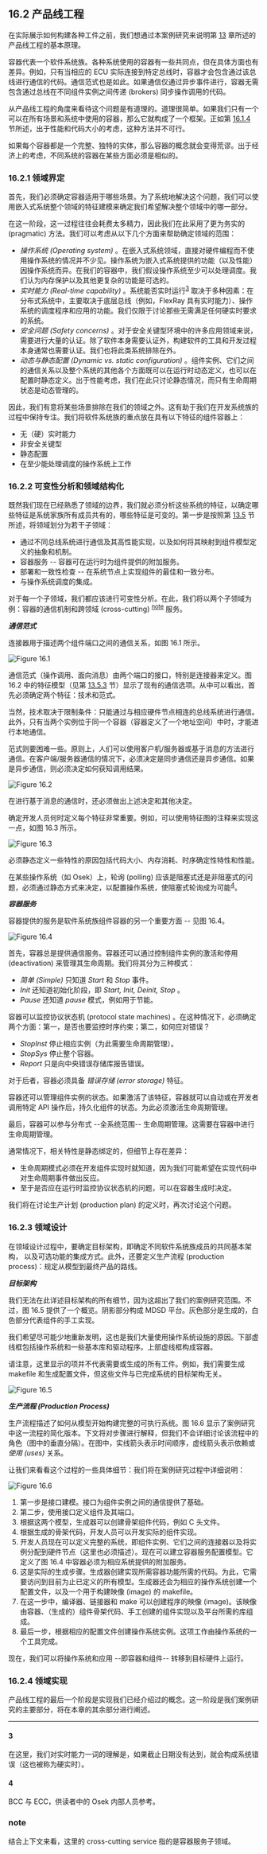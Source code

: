 ## 16.2 产品线工程
在实际展示如何构建各种工件之前，我们想通过本案例研究来说明第 [13](../ch13/0.md) 章所述的产品线工程的基本原理。

容器代表一个软件系统族。各种系统使用的容器有一些共同点，但在具体方面也有差异。例如，只有当相应的 ECU 实际连接到特定总线时，容器才会包含通过该总线进行通信的代码。通信范式也是如此。如果通信仅通过异步事件进行，容器无需包含通过总线在不同组件实例之间传递 (brokers) 同步操作调用的代码。

从产品线工程的角度来看待这个问题是有道理的。道理很简单。如果我们只有一个可以在所有场景和系统中使用的容器，那么它就构成了一个框架。正如第 [16.1.4](../ch16/1.md#1614-基本方法) 节所述，出于性能和代码大小的考虑，这种方法并不可行。

如果每个容器都是一个完整、独特的实体，那么容器的概念就会变得荒谬。出于经济上的考虑，不同系统的容器在某些方面必须是相似的。

### 16.2.1 领域界定
首先，我们必须确定容器适用于哪些场景。为了系统地解决这个问题，我们可以使用嵌入式系统整个领域的特征建模来确定我们希望解决整个领域中的哪一部分。

在这一阶段，这一过程往往会耗费太多精力，因此我们在此采用了更为务实的 (pragmatic) 方法。我们可以考虑从以下几个方面来帮助确定领域的范围：
- *操作系统 (Operating system)* 。在嵌入式系统领域，直接对硬件编程而不使用操作系统的情况并不少见。操作系统为嵌入式系统提供的功能（以及性能）因操作系统而异。在我们的容器中，我们假设操作系统至少可以处理调度。我们认为内存保护以及其他更复杂的功能是可选的。
- *实时能力 (Real-time capability)* 。系统能否实时运行<sup>[3](#3)</sup> 取决于多种因素：在分布式系统中，主要取决于底层总线（例如，FlexRay 具有实时能力）、操作系统的调度程序和应用的功能。我们仅限于讨论那些无需满足任何硬实时要求的系统。
- *安全问题 (Safety concerns)* 。对于安全关键型环境中的许多应用领域来说，需要进行大量的认证。除了软件本身需要认证外，构建软件的工具和开发过程本身通常也需要认证。我们也将此类系统排除在外。
- *动态与静态配置 (Dynamic vs. static configuration)* 。组件实例、它们之间的通信关系以及整个系统的其他各个方面既可以在运行时动态定义，也可以在配置时静态定义。出于性能考虑，我们在此只讨论静态情况，而只有生命周期状态是动态管理的。

因此，我们有意将某些场景排除在我们的领域之外。这有助于我们在开发系统族的过程中保持专注。我们将软件系统族的重点放在具有以下特征的组件容器上：
- 无（硬）实时能力
- 非安全关键型
- 静态配置
- 在至少能处理调度的操作系统上工作

### 16.2.2 可变性分析和领域结构化
既然我们现在已经熟悉了领域的边界，我们就必须分析这些系统的特征，以确定哪些特征是系统家族所有成员共有的，哪些特征是可变的。第一步是按照第 [13.5](../ch13/5.md) 节所述，将领域划分为若干子领域：

- 通过不同总线系统进行通信及其高性能实现，以及如何将其映射到组件模型定义的抽象和机制。
- 容器服务 -- 容器可在运行时为组件提供的附加服务。
- 部署和一致性检查 -- 在系统节点上实现组件的最佳和一致分布。
- 与操作系统调度的集成。

对于每一个子领域，我们都应该进行可变性分析。在此，我们将以两个子领域为例：容器的通信机制和跨领域 (cross-cutting) <sup>[note](#note)</sup> 服务。

***通信范式***

连接器用于描述两个组件端口之间的通信关系，如图 16.1 所示。

![Figure 16.1](../img/f16.1.png)

通信范式（操作调用、面向消息）由两个端口的接口，特别是连接器来定义。图 16.2 中的特征模型（见第 [13.5.3](..//ch13/5.md#1353-方法论) 节）显示了现有的通信选项。从中可以看出，首先必须确定两个特征：技术和范式。

当然，技术取决于限制条件：只能通过与相应硬件节点相连的总线系统进行通信。此外，只有当两个实例位于同一个容器（容器定义了一个地址空间）中时，才能进行本地通信。

范式则要困难一些。原则上，人们可以使用客户机/服务器或基于消息的方法进行通信。在客户端/服务器通信的情况下，必须决定是同步通信还是异步通信。如果是异步通信，则必须决定如何获知调用结果。

![Figure 16.2](../img/f16.2.png)

在进行基于消息的通信时，还必须做出上述决定和其他决定。

确定开发人员何时定义每个特征非常重要。例如，可以使用特征图的注释来实现这一点，如图 16.3 所示。

![Figure 16.3](../img/f16.3.png)

必须静态定义一些特性的原因包括代码大小、内存消耗、时序确定性特性和性能。

在某些操作系统（如 Osek）上，轮询 (polling) 应该是阻塞式还是非阻塞式的问题，必须通过静态方式来决定，以配置操作系统，使阻塞式轮询成为可能<sup>[4](#4)</sup>。

***容器服务***

容器提供的服务是软件系统族组件容器的另一个重要方面 -- 见图 16.4。

![Figure 16.4](../img/f16.4.png)

首先，容器总是提供通信服务。容器还可以通过控制组件实例的激活和停用 (deactivation) 来管理其生命周期。我们将其分为三种模式：

- *简单 (Simple)* 只知道 *Start* 和 *Stop* 事件。
- *Init* 还知道初始化阶段，即 *Start, Init, Deinit, Stop* 。
- *Pause* 还知道 *pause* 模式，例如用于节能。

容器可以监控协议状态机 (protocol state machines) 。在这种情况下，必须确定两个方面：第一，是否也要监控时序约束；第二，如何应对错误？

- *StopInst* 停止相应实例（为此需要生命周期管理）。
- *StopSys* 停止整个容器。
- *Report* 只是向中央错误存储库报告错误。

对于后者，容器必须具备 *错误存储 (error storage)* 特征。

容器还可以管理组件实例的状态。如果激活了该特征，容器就可以自动或在开发者调用特定 API 操作后，持久化组件的状态。为此必须激活生命周期管理。

最后，容器可以参与分布式 --全系统范围-- 生命周期管理。这需要在容器中进行生命周期管理。

通常情况下，相关特性是静态绑定的，但细节上存在差异：

- 生命周期模式必须在开发组件实现时就知道，因为我们可能希望在实现代码中对生命周期事件做出反应。
- 至于是否应在运行时监控协议状态机的问题，可以在容器生成时决定。

我们将在讨论生产计划 (production plan) 的定义时，再次讨论这个问题。

### 16.2.3 领域设计
在领域设计过程中，要确定目标架构，即确定不同软件系统族成员的共同基本架构， 以及可选功能的集成方式。此外，还要定义生产流程 (production process)：规定从模型到最终产品的路线。

***目标架构***

我们无法在此详述目标架构的所有细节，因为这超出了我们的案例研究范围。不过，图 16.5 提供了一个概览。阴影部分构成 MDSD 平台。灰色部分是生成的，白色部分代表组件的手工实现。

我们希望尽可能少地重新发明，这也是我们大量使用操作系统设施的原因。下部虚线框包括操作系统和一些基本库和驱动程序。上部虚线框构成容器。

请注意，这里显示的项并不代表需要或生成的所有工件。例如，我们需要生成 makefile 和生成配置文件，但这些文件与已完成系统的目标架构无关。

![Figure 16.5](../img/f16.5.png)

***生产流程 (Production Process)***

生产流程描述了如何从模型开始构建完整的可执行系统。图 16.6 显示了案例研究中这一流程的简化版本。下文将对步骤进行解释，但我们不会详细讨论该流程中的角色（图中的垂直分隔）。在图中，实线箭头表示时间顺序，虚线箭头表示依赖或 *使用 (uses)* 关系。

让我们来看看这个过程的一些具体细节：我们将在案例研究过程中详细说明：

![Figure 16.6](../img/f16.6.png)
1. 第一步是接口建模。接口为组件实例之间的通信提供了基础。
2. 第二步，使用接口定义组件及其端口。
3. 根据这两个模型，生成器可以创建骨架组件代码，例如 C 头文件。
4. 根据生成的骨架代码，开发人员可以开发实际的组件实现。
5. 开发人员现在可以定义完整的系统，即组件实例、它们之间的连接器以及将实例分配到硬件节点（这里也必须描述）。现在可以建立容器服务配置模型。它定义了图 16.4 中容器必须为相应系统提供的附加服务。
6. 这是实际的生成步骤。生成器创建实现所需容器功能所需的代码。为此，它需要访问到目前为止已定义的所有模型。生成器还会为相应的操作系统创建一个配置文件，以及一个用于构建映像 (image) 的 makefile。
7. 在这一步中，编译器、链接器和 make 可以创建程序的映像 (image)。该映像由容器、（生成的）组件骨架代码、手工创建的组件实现以及平台所需的库组成。
8. 最后一步，根据相应的配置文件创建操作系统实例。这项工作由操作系统的一个工具完成。

现在，我们可以将操作系统和应用 --即容器和组件-- 转移到目标硬件上运行。

### 16.2.4 领域实现
产品线工程的最后一个阶段是实现我们已经介绍过的概念。这一阶段是我们案例研究的主要部分，将在本章的其余部分进行阐述。

---
#### 3
在这里，我们对实时能力一词的理解是，如果截止日期没有达到，就会构成系统错误（这也被称为硬实时）。

#### 4
BCC 与 ECC，供读者中的 Osek 内部人员参考。

### note
结合上下文来看，这里的 cross-cutting service 指的是容器服务子领域。
